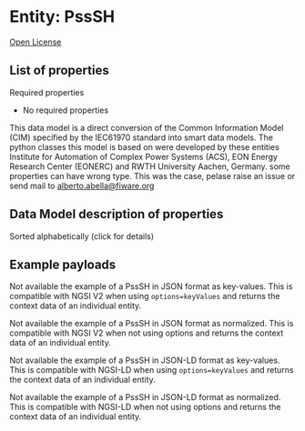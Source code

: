 Entity: PssSH  
=============  
[Open License](https://github.com/smart-data-models//dataModel.EnergyCIM/blob/master/PssSH/LICENSE.md)  

## List of properties  

Required properties  
- No required properties    
This data model is a direct conversion of the Common Information Model (CIM) specified by the IEC61970 standard into smart data models. The python classes this model is based on were developed by these entities Institute for Automation of Complex Power Systems (ACS), EON Energy Research Center (EONERC) and RWTH University Aachen, Germany. some properties can have wrong type. This was the case, pelase raise an issue or send mail to alberto.abella@fiware.org  
## Data Model description of properties  
Sorted alphabetically (click for details)  
## Example payloads    
Not available the example of a PssSH in JSON format as key-values. This is compatible with NGSI V2 when  using `options=keyValues` and returns the context data of an individual entity.  
Not available the example of a PssSH in JSON format as normalized. This is compatible with NGSI V2 when not using options and returns the context data of an individual entity.  
Not available the example of a PssSH in JSON-LD format as key-values. This is compatible with NGSI-LD when  using `options=keyValues` and returns the context data of an individual entity.  
Not available the example of a PssSH in JSON-LD format as normalized. This is compatible with NGSI-LD when not using options and returns the context data of an individual entity.  
